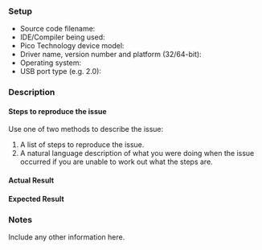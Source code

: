 ### Setup

* Source code filename:
* IDE/Compiler being used:
* Pico Technology device model:
* Driver name, version number and platform (32/64-bit):
* Operating system:
* USB port type	(e.g. 2.0):

### Description

#### Steps to reproduce the issue

Use one of two methods to describe the issue:

1. A list of steps to reproduce the issue. 
1. A natural language description of what you were doing when the issue occurred if you are unable to work out what the steps are. 

#### Actual Result



#### Expected Result



### Notes

Include any other information here.